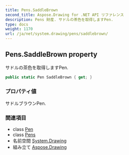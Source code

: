 ```yaml
---
title: Pens.SaddleBrown
second_title: Aspose.Drawing for .NET API リファレンス
description: Pens 財産. サドルの茶色を取得しますPen.
type: docs
weight: 1170
url: /ja/net/system.drawing/pens/saddlebrown/
---
```

## Pens.SaddleBrown property

サドルの茶色を取得しますPen.

```csharp
public static Pen SaddleBrown { get; }
```

### プロパティ値

サドルブラウンPen.

### 関連項目

* class [Pen](../../pen/)
* class [Pens](../)
* 名前空間 [System.Drawing](../../pens/)
* 組み立て [Aspose.Drawing](../../../)


